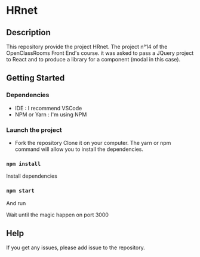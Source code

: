 # HRnet

## Description

This repository provide the project HRnet.
The project n°14 of the OpenClassRooms Front End's course.
it was asked to pass a JQuery project to React and to produce a library for a component (modal in this case).

## Getting Started

### Dependencies

- IDE : I recommend VSCode
- NPM or Yarn : I'm using NPM

### Launch the project

- Fork the repository
  Clone it on your computer.
  The yarn or npm command will allow you to install the dependencies.

### `npm install`
Install dependencies

### `npm start`
And run

Wait until the magic happen on port 3000

## Help

If you get any issues, please add issue to the repository.
